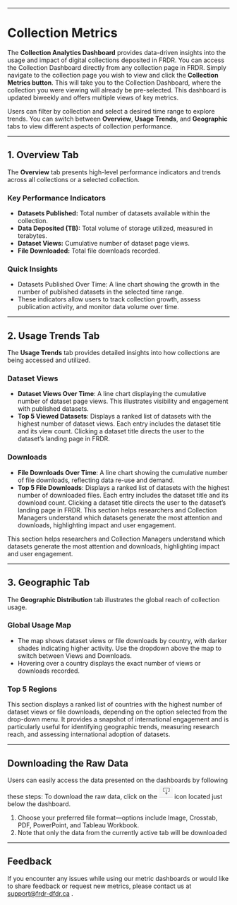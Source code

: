 ﻿___

# Collection Metrics

The **Collection Analytics Dashboard** provides data-driven insights into the usage and impact of digital collections 
deposited in FRDR. You can access the Collection Dashboard directly from any collection page in FRDR. Simply navigate to
the collection page you wish to view and click the **Collection Metrics button**. This will take you to the Collection 
Dashboard, where the collection you were viewing will already be pre-selected. This dashboard is updated biweekly and 
offers multiple views of key metrics. 

Users can filter by collection and select a desired time range to explore trends. You can switch between **Overview**, 
**Usage Trends**, and **Geographic** tabs to view different aspects of collection performance. 

---

## 1. Overview Tab 

The **Overview** tab presents high-level performance indicators and trends across all collections or a selected collection.

### Key Performance Indicators

* **Datasets Published:** Total number of datasets available within the collection. 
* **Data Deposited (TB):**  Total volume of storage utilized, measured in terabytes.
* **Dataset Views:** Cumulative number of dataset page views.
* **File Downloaded:** Total file downloads recorded.

### Quick Insights

* Datasets Published Over Time: A line chart showing the growth in the number of published datasets in the selected time range.
* These indicators allow users to track collection growth, assess publication activity, and monitor data volume over time.


---

## 2. Usage Trends Tab

The **Usage Trends** tab provides detailed insights into how collections are being accessed and utilized.

### Dataset Views

* **Dataset Views Over Time**: A line chart displaying the cumulative number of dataset page views. This illustrates visibility and engagement with published datasets.
* **Top 5 Viewed Datasets**: Displays a ranked list of datasets with the highest number of dataset views. Each entry includes the dataset title and its view count. Clicking a dataset title directs the user to the dataset’s landing page in FRDR. 

### Downloads

* **File Downloads Over Time**: A line chart showing the cumulative number of file downloads, reflecting data re-use and demand.
* **Top 5 File Downloads**: Displays a ranked list of datasets with the highest number of downloaded files. Each entry includes the dataset title and its download count. Clicking a dataset title directs the user to the dataset’s landing page in FRDR. 
This section helps researchers and Collection Managers understand which datasets generate the most attention and downloads, highlighting impact and user engagement.

This section helps researchers and Collection Managers understand which datasets generate the most attention and downloads, highlighting impact and user engagement.

___

## 3. Geographic Tab

The **Geographic Distribution** tab illustrates the global reach of collection usage.

### Global Usage Map
* The map shows dataset views or file downloads by country, with darker shades indicating higher activity. Use the dropdown above the map to switch between Views and Downloads. 
* Hovering over a country displays the exact number of views or downloads recorded.
### Top 5 Regions
This section displays a ranked list of countries with the highest number of dataset views or file downloads, 
depending on the option selected from the drop-down menu. It provides a snapshot of international engagement and is
particularly useful for identifying geographic trends, measuring research reach, and assessing international adoption of datasets.

___

## Downloading the Raw Data
Users can easily access the data presented on the dashboards by following these steps:
To download the raw data, click on the ![Alt](/docs/img/screenshots/user_metrics/DownloadIcon.png "Download Icon") icon located just below the dashboard.

1. Choose your preferred file format—options include Image, Crosstab, PDF, PowerPoint, and Tableau Workbook. 
2. Note that only the data from the currently active tab will be downloaded

---

</a>


## Feedback
If you encounter any issues while using our metric dashboards or would like to share feedback or request new metrics, 
please contact us at [support@frdr-dfdr.ca](mailto:support@frdr-dfdr.ca) .

